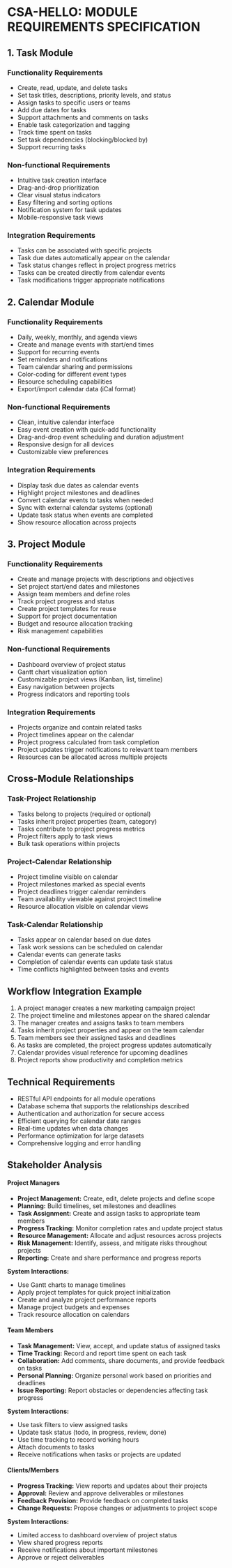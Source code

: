 # CSA-HELLO: MODULE REQUIREMENTS SPECIFICATION

## 1. Task Module

### Functionality Requirements

-   Create, read, update, and delete tasks
-   Set task titles, descriptions, priority levels, and status
-   Assign tasks to specific users or teams
-   Add due dates for tasks
-   Support attachments and comments on tasks
-   Enable task categorization and tagging
-   Track time spent on tasks
-   Set task dependencies (blocking/blocked by)
-   Support recurring tasks

### Non-functional Requirements

-   Intuitive task creation interface
-   Drag-and-drop prioritization
-   Clear visual status indicators
-   Easy filtering and sorting options
-   Notification system for task updates
-   Mobile-responsive task views

### Integration Requirements

-   Tasks can be associated with specific projects
-   Task due dates automatically appear on the calendar
-   Task status changes reflect in project progress metrics
-   Tasks can be created directly from calendar events
-   Task modifications trigger appropriate notifications

## 2. Calendar Module

### Functionality Requirements

-   Daily, weekly, monthly, and agenda views
-   Create and manage events with start/end times
-   Support for recurring events
-   Set reminders and notifications
-   Team calendar sharing and permissions
-   Color-coding for different event types
-   Resource scheduling capabilities
-   Export/import calendar data (iCal format)

### Non-functional Requirements

-   Clean, intuitive calendar interface
-   Easy event creation with quick-add functionality
-   Drag-and-drop event scheduling and duration adjustment
-   Responsive design for all devices
-   Customizable view preferences

### Integration Requirements

-   Display task due dates as calendar events
-   Highlight project milestones and deadlines
-   Convert calendar events to tasks when needed
-   Sync with external calendar systems (optional)
-   Update task status when events are completed
-   Show resource allocation across projects

## 3. Project Module

### Functionality Requirements

-   Create and manage projects with descriptions and objectives
-   Set project start/end dates and milestones
-   Assign team members and define roles
-   Track project progress and status
-   Create project templates for reuse
-   Support for project documentation
-   Budget and resource allocation tracking
-   Risk management capabilities

### Non-functional Requirements

-   Dashboard overview of project status
-   Gantt chart visualization option
-   Customizable project views (Kanban, list, timeline)
-   Easy navigation between projects
-   Progress indicators and reporting tools

### Integration Requirements

-   Projects organize and contain related tasks
-   Project timelines appear on the calendar
-   Project progress calculated from task completion
-   Project updates trigger notifications to relevant team members
-   Resources can be allocated across multiple projects

## Cross-Module Relationships

### Task-Project Relationship

-   Tasks belong to projects (required or optional)
-   Tasks inherit project properties (team, category)
-   Tasks contribute to project progress metrics
-   Project filters apply to task views
-   Bulk task operations within projects

### Project-Calendar Relationship

-   Project timeline visible on calendar
-   Project milestones marked as special events
-   Project deadlines trigger calendar reminders
-   Team availability viewable against project timeline
-   Resource allocation visible on calendar views

### Task-Calendar Relationship

-   Tasks appear on calendar based on due dates
-   Task work sessions can be scheduled on calendar
-   Calendar events can generate tasks
-   Completion of calendar events can update task status
-   Time conflicts highlighted between tasks and events

## Workflow Integration Example

1. A project manager creates a new marketing campaign project
2. The project timeline and milestones appear on the shared calendar
3. The manager creates and assigns tasks to team members
4. Tasks inherit project properties and appear on the team calendar
5. Team members see their assigned tasks and deadlines
6. As tasks are completed, the project progress updates automatically
7. Calendar provides visual reference for upcoming deadlines
8. Project reports show productivity and completion metrics

## Technical Requirements

-   RESTful API endpoints for all module operations
-   Database schema that supports the relationships described
-   Authentication and authorization for secure access
-   Efficient querying for calendar date ranges
-   Real-time updates when data changes
-   Performance optimization for large datasets
-   Comprehensive logging and error handling

## Stakeholder Analysis

#### Project Managers

-   **Project Management:** Create, edit, delete projects and define scope
-   **Planning:** Build timelines, set milestones and deadlines
-   **Task Assignment:** Create and assign tasks to appropriate team members
-   **Progress Tracking:** Monitor completion rates and update project status
-   **Resource Management:** Allocate and adjust resources across projects
-   **Risk Management:** Identify, assess, and mitigate risks throughout projects
-   **Reporting:** Create and share performance and progress reports

**System Interactions:**

-   Use Gantt charts to manage timelines
-   Apply project templates for quick project initialization
-   Create and analyze project performance reports
-   Manage project budgets and expenses
-   Track resource allocation on calendars

#### Team Members

-   **Task Management:** View, accept, and update status of assigned tasks
-   **Time Tracking:** Record and report time spent on each task
-   **Collaboration:** Add comments, share documents, and provide feedback on tasks
-   **Personal Planning:** Organize personal work based on priorities and deadlines
-   **Issue Reporting:** Report obstacles or dependencies affecting task progress

**System Interactions:**

-   Use task filters to view assigned tasks
-   Update task status (todo, in progress, review, done)
-   Use time tracking to record working hours
-   Attach documents to tasks
-   Receive notifications when tasks or projects are updated

#### Clients/Members

-   **Progress Tracking:** View reports and updates about their projects
-   **Approval:** Review and approve deliverables or milestones
-   **Feedback Provision:** Provide feedback on completed tasks
-   **Change Requests:** Propose changes or adjustments to project scope

**System Interactions:**

-   Limited access to dashboard overview of project status
-   View shared progress reports
-   Receive notifications about important milestones
-   Approve or reject deliverables
